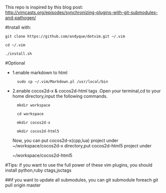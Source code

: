 This repo is inspired by this blog post:
    http://vimcasts.org/episodes/synchronizing-plugins-with-git-submodules-and-pathogen/

#Install with:

    git clone https://github.com/andyque/dotvim.git ~/.vim

    cd ~/.vim

    ./install.sh
#Optional

- 1.enable markdown to html

        sudo cp ~/.vim/Markdown.pl /usr/local/bin

- 2.enable cocos2d-x & cocos2d-html tags .Open your terminal,cd to your home directory,input the following commands.

        mkdir workspace

        cd workspace

        mkdir cocos2d-x

        mkdir cocos2d-html5

    Now, you can put cocos2d-x(cpp,lua) project under ~/workspace/cocos2d-x directory,put cocos2d-html5 project under

    ~/workspace/cocos2d-html5

#Tips:
    if you want to use the full power of these vim plugins, you should install python,ruby ctags,jsctags

##if you want to update all submodules, you can
    git submodule foreach git pull origin master
